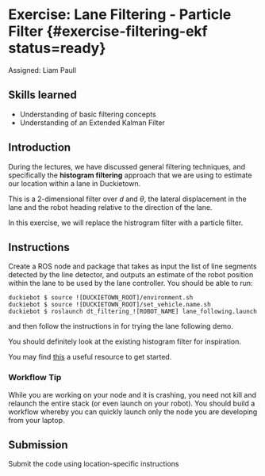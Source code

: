 # Exercise: Lane Filtering - Particle Filter {#exercise-filtering-ekf status=ready}

Assigned: Liam Paull

## Skills learned

* Understanding of basic filtering concepts
* Understanding of an Extended Kalman Filter

## Introduction

During the lectures, we have discussed general filtering techniques, and specifically the **histogram filtering** approach that we are using to estimate our location within a lane in Duckietown. 

This is a 2-dimensional filter over $d$ and $\theta$, the lateral displacement in the lane and the robot heading relative to the direction of the lane. 

In this exercise, we will replace the histrogram filter with a particle filter. 

## Instructions

Create a ROS node and package that takes as input the list of line segments detected by the line detector, and outputs an estimate of the robot position within the lane to be used by the lane controller. You should be able to run:

    duckiebot $ source ![DUCKIETOWN_ROOT]/environment.sh
    duckiebot $ source ![DUCKIETOWN_ROOT]/set_vehicle.name.sh
    duckiebot $ roslaunch dt_filtering_![ROBOT_NAME] lane_following.launch
    
and then follow the instructions in [](#checkoff_navigation) for trying the lane following demo. 

You should definitely look at the existing histogram filter for inspiration.

You may find [this]((https://github.com/rlabbe/Kalman-and-Bayesian-Filters-in-Python/blob/master/11-Extended-Kalman-Filters.ipynb)) a useful resource to get started.

### Workflow Tip

While you are working on your node and it is crashing, you need not kill and relaunch the entire stack (or even launch on your robot). You should build a workflow whereby you can quickly launch only the node you are developing from your laptop. 


## Submission 

Submit the code using location-specific instructions
